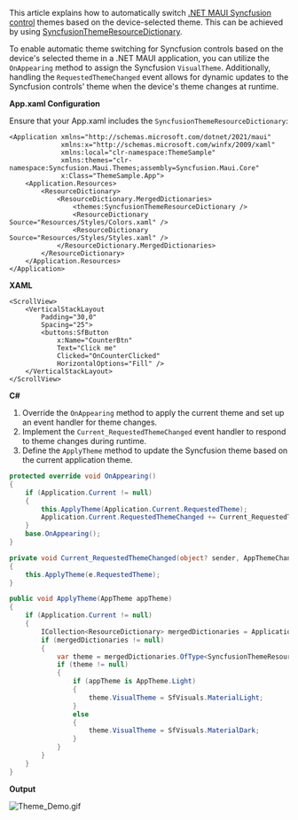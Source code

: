 This article explains how to automatically switch [.NET MAUI Syncfusion control](https://www.syncfusion.com/maui-controls) themes based on the device-selected theme. This can be achieved by using [SyncfusionThemeResourceDictionary](https://help.syncfusion.com/cr/maui/Syncfusion.Maui.Themes.SyncfusionThemeResourceDictionary.html).

To enable automatic theme switching for Syncfusion controls based on the device's selected theme in a .NET MAUI application, you can utilize the `OnAppearing` method to assign the Syncfusion `VisualTheme`. Additionally, handling the `RequestedThemeChanged` event allows for dynamic updates to the Syncfusion controls' theme when the device's theme changes at runtime.

**App.xaml Configuration**

Ensure that your App.xaml includes the `SyncfusionThemeResourceDictionary`:

```
<Application xmlns="http://schemas.microsoft.com/dotnet/2021/maui"
             xmlns:x="http://schemas.microsoft.com/winfx/2009/xaml"
             xmlns:local="clr-namespace:ThemeSample"             
             xmlns:themes="clr-namespace:Syncfusion.Maui.Themes;assembly=Syncfusion.Maui.Core"
             x:Class="ThemeSample.App">
    <Application.Resources>
        <ResourceDictionary>
            <ResourceDictionary.MergedDictionaries>
                <themes:SyncfusionThemeResourceDictionary />
                <ResourceDictionary Source="Resources/Styles/Colors.xaml" />
                <ResourceDictionary Source="Resources/Styles/Styles.xaml" />
            </ResourceDictionary.MergedDictionaries>
        </ResourceDictionary>
    </Application.Resources>
</Application>
```

**XAML**

```
<ScrollView>
    <VerticalStackLayout
        Padding="30,0"
        Spacing="25">         
        <buttons:SfButton
            x:Name="CounterBtn"
            Text="Click me" 
            Clicked="OnCounterClicked"
            HorizontalOptions="Fill" />
    </VerticalStackLayout>
</ScrollView>
```

**C#**

1. Override the `OnAppearing` method to apply the current theme and set up an event handler for theme changes.
2. Implement the `Current_RequestedThemeChanged` event handler to respond to theme changes during runtime.
3. Define the `ApplyTheme` method to update the Syncfusion theme based on the current application theme.

```csharp
protected override void OnAppearing()
{
    if (Application.Current != null)
    {
        this.ApplyTheme(Application.Current.RequestedTheme);
        Application.Current.RequestedThemeChanged += Current_RequestedThemeChanged;
    }
    base.OnAppearing();
}

private void Current_RequestedThemeChanged(object? sender, AppThemeChangedEventArgs e)
{
    this.ApplyTheme(e.RequestedTheme);
}

public void ApplyTheme(AppTheme appTheme)
{
    if (Application.Current != null)
    {
        ICollection<ResourceDictionary> mergedDictionaries = Application.Current.Resources.MergedDictionaries;
        if (mergedDictionaries != null)
        {
            var theme = mergedDictionaries.OfType<SyncfusionThemeResourceDictionary>().FirstOrDefault();
            if (theme != null)
            {
                if (appTheme is AppTheme.Light)
                {
                    theme.VisualTheme = SfVisuals.MaterialLight;
                }
                else
                {
                    theme.VisualTheme = SfVisuals.MaterialDark;
                }
            }
        }
    }
}
```

**Output**

![Theme_Demo.gif](https://support.syncfusion.com/kb/agent/attachment/article/17196/inline?token=eyJhbGciOiJodHRwOi8vd3d3LnczLm9yZy8yMDAxLzA0L3htbGRzaWctbW9yZSNobWFjLXNoYTI1NiIsInR5cCI6IkpXVCJ9.eyJpZCI6IjI4NDcxIiwib3JnaWQiOiIzIiwiaXNzIjoic3VwcG9ydC5zeW5jZnVzaW9uLmNvbSJ9.jvlmTEjigvFDlcME5ZMesmPS_NsNS9M8isVQGZsP2DQ)